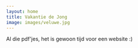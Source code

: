 ```yaml
---
layout: home
title: Vakantie de Jong
image: images/veluwe.jpg
---
```

Al die pdf'jes, het is gewoon tijd voor een website :)
